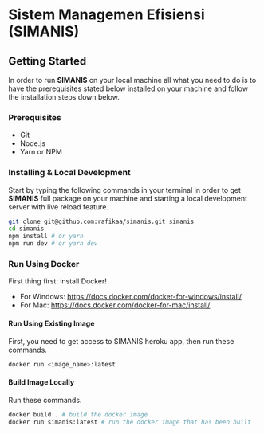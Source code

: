 # Sistem Managemen Efisiensi (SIMANIS)

## Getting Started
In order to run **SIMANIS** on your local machine all what you need to do is to have the prerequisites stated below installed on your machine and follow the installation steps down below.

### Prerequisites
  - Git
  - Node.js
  - Yarn or NPM

### Installing & Local Development

Start by typing the following commands in your terminal in order to get **SIMANIS** full package on your machine and starting a local development server with live reload feature.

```bash
git clone git@github.com:rafikaa/simanis.git simanis
cd simanis
npm install # or yarn
npm run dev # or yarn dev
```

### Run Using Docker
First thing first: install Docker!

- For Windows: https://docs.docker.com/docker-for-windows/install/
- For Mac: https://docs.docker.com/docker-for-mac/install/

#### Run Using Existing Image
First, you need to get access to SIMANIS heroku app, then run these commands.
```bash
docker run <image_name>:latest
```

#### Build Image Locally

Run these commands.

```bash
docker build . # build the docker image
docker run simanis:latest # run the docker image that has been built
```